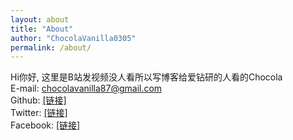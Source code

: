 ```yaml
---
layout: about
title: "About"
author: "ChocolaVanilla0305"
permalink: /about/
---
```

Hi你好, 这里是B站发视频没人看所以写博客给爱钻研的人看的Chocola
<br>E-mail: chocolavanilla87@gmail.com
<br>Github: [[链接]](https://github.com/ChocolaVanilla0305)
<br>Twitter: [[链接]](https://twitter.com/xuegao435710131)
<br>Facebook: [[链接]](https://www.facebook.com/JinHaoTong)
